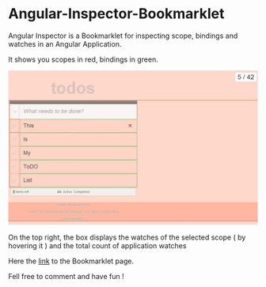 Angular-Inspector-Bookmarklet
=============================

Angular Inspector is a Bookmarklet for inspecting scope, bindings and watches in an Angular Application. 

It shows you scopes in red, bindings in green. 

![preview](https://raw.githubusercontent.com/maxdow/Angular-Inspector-Bookmarklet/master/preview.jpg)

On the top right, the box displays the watches of the selected scope ( by hovering it ) and the total count of application watches

Here the [link](http://maxdow.github.io/Angular-Inspector-Bookmarklet/) to the Bookmarklet page. 

Fell free to comment and have fun !
